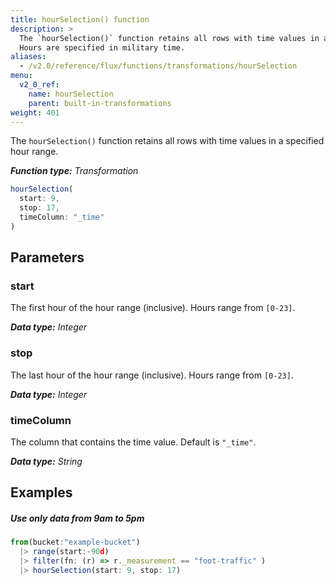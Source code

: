 ```yaml
---
title: hourSelection() function
description: >
  The `hourSelection()` function retains all rows with time values in a specified hour range.
  Hours are specified in military time.
aliases:
  - /v2.0/reference/flux/functions/transformations/hourSelection
menu:
  v2_0_ref:
    name: hourSelection
    parent: built-in-transformations
weight: 401
---
```


The `hourSelection()` function retains all rows with time values in a specified hour range.

_**Function type:** Transformation_  

```js
hourSelection(
  start: 9,
  stop: 17,
  timeColumn: "_time"
)
```

## Parameters

### start
The first hour of the hour range (inclusive).
Hours range from `[0-23]`.

_**Data type:** Integer_

### stop
The last hour of the hour range (inclusive).
Hours range from `[0-23]`.

_**Data type:** Integer_

### timeColumn
The column that contains the time value.
Default is `"_time"`.

_**Data type:** String_

## Examples

##### Use only data from 9am to 5pm
```js
from(bucket:"example-bucket")
  |> range(start:-90d)
  |> filter(fn: (r) => r._measurement == "foot-traffic" )
  |> hourSelection(start: 9, stop: 17)
```
